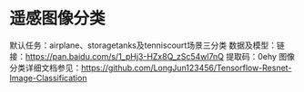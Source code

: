 # 遥感图像分类
默认任务：airplane、storagetanks及tenniscourt场景三分类
数据及模型：链接：https://pan.baidu.com/s/1_pHj3-HZx8Q_zSc54wl7nQ 提取码：0ehy
图像分类详细文档参见：https://github.com/LongJun123456/Tensorflow-Resnet-Image-Classification
